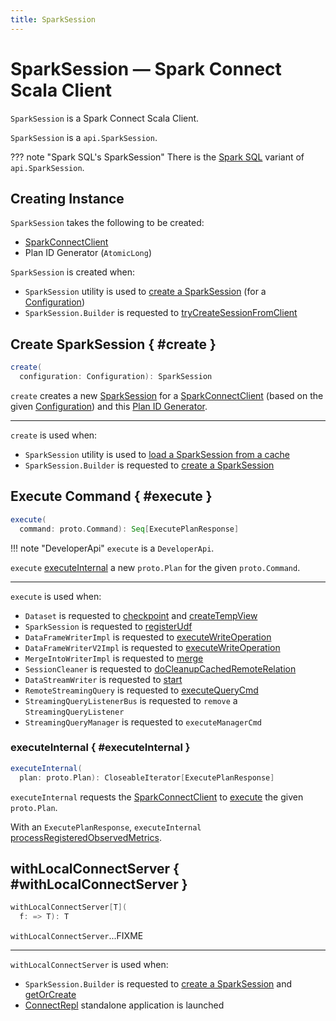 ```yaml
---
title: SparkSession
---
```


# SparkSession &mdash; Spark Connect Scala Client

`SparkSession` is a Spark Connect Scala Client.

`SparkSession` is a `api.SparkSession`.

??? note "Spark SQL's SparkSession"
    There is the [Spark SQL](../sql/SparkSession.md) variant of `api.SparkSession`.

## Creating Instance

`SparkSession` takes the following to be created:

* <span id="client"> [SparkConnectClient](../client/SparkConnectClient.md)
* <span id="planIdGenerator"> Plan ID Generator (`AtomicLong`)

`SparkSession` is created when:

* `SparkSession` utility is used to [create a SparkSession](#create) (for a [Configuration](../client/Configuration.md))
* `SparkSession.Builder` is requested to [tryCreateSessionFromClient](SparkSession.Builder.md#tryCreateSessionFromClient)

## Create SparkSession { #create }

```scala
create(
  configuration: Configuration): SparkSession
```

`create` creates a new [SparkSession](#creating-instance) for a [SparkConnectClient](../client/Configuration.md#toSparkConnectClient) (based on the given [Configuration](../client/Configuration.md)) and this [Plan ID Generator](#planIdGenerator).

---

`create` is used when:

* `SparkSession` utility is used to [load a SparkSession from a cache](#sessions)
* `SparkSession.Builder` is requested to [create a SparkSession](SparkSession.Builder.md#create)

## Execute Command { #execute }

```scala
execute(
  command: proto.Command): Seq[ExecutePlanResponse]
```

!!! note "DeveloperApi"
    `execute` is a `DeveloperApi`.

`execute` [executeInternal](#executeInternal) a new `proto.Plan` for the given `proto.Command`.

---

`execute` is used when:

* `Dataset` is requested to [checkpoint](Dataset.md#checkpoint) and [createTempView](Dataset.md#createTempView)
* `SparkSession` is requested to [registerUdf](#registerUdf)
* `DataFrameWriterImpl` is requested to [executeWriteOperation](DataFrameWriterImpl.md#executeWriteOperation)
* `DataFrameWriterV2Impl` is requested to [executeWriteOperation](DataFrameWriterV2Impl.md#executeWriteOperation)
* `MergeIntoWriterImpl` is requested to [merge](MergeIntoWriterImpl.md#merge)
* `SessionCleaner` is requested to [doCleanupCachedRemoteRelation](SessionCleaner.md#doCleanupCachedRemoteRelation)
* `DataStreamWriter` is requested to [start](DataStreamWriter.md#start)
* `RemoteStreamingQuery` is requested to [executeQueryCmd](RemoteStreamingQuery.md#executeQueryCmd)
* `StreamingQueryListenerBus` is requested to `remove` a `StreamingQueryListener`
* `StreamingQueryManager` is requested to `executeManagerCmd`

### executeInternal { #executeInternal }

```scala
executeInternal(
  plan: proto.Plan): CloseableIterator[ExecutePlanResponse]
```

`executeInternal` requests the [SparkConnectClient](#client) to [execute](../client/SparkConnectClient.md#execute) the given `proto.Plan`.

With an `ExecutePlanResponse`, `executeInternal` [processRegisteredObservedMetrics](#processRegisteredObservedMetrics).

## withLocalConnectServer { #withLocalConnectServer }

```scala
withLocalConnectServer[T](
  f: => T): T
```

`withLocalConnectServer`...FIXME

---

`withLocalConnectServer` is used when:

* `SparkSession.Builder` is requested to [create a SparkSession](SparkSession.Builder.md#create) and [getOrCreate](SparkSession.Builder.md#getOrCreate)
* [ConnectRepl](ConnectRepl.md) standalone application is launched
